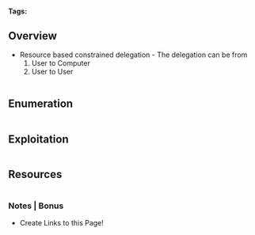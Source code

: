 
#### Tags: 

## Overview
- Resource based constrained delegation - The delegation can be from 
	1. User to Computer
	2. User to User

```markdown
```
## Enumeration

```markdown
```

## Exploitation

```markdown
```

## Resources

```markdown
```

### Notes | Bonus
- Create Links to this Page!